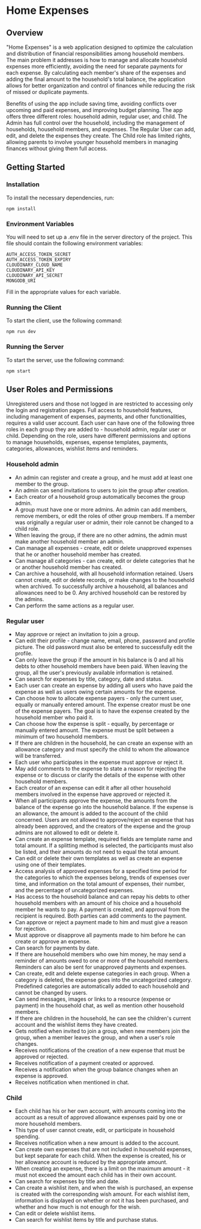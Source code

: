 # Home Expenses

## Overview
"Home Expenses" is a web application designed to optimize the calculation and distribution of financial responsibilities among household members. The main problem it addresses is how to manage and allocate household expenses more efficiently, avoiding the need for separate payments for each expense. By calculating each member's share of the expenses and adding the final amount to the household's total balance, the application allows for better organization and control of finances while reducing the risk of missed or duplicate payments.

Benefits of using the app include saving time, avoiding conflicts over upcoming and paid expenses, and improving budget planning. The app offers three different roles: household admin, regular user, and child. The Admin has full control over the household, including the management of households, household members, and expenses. The Regular User can add, edit, and delete the expenses they create. The Child role has limited rights, allowing parents to involve younger household members in managing finances without giving them full access.

## Getting Started

### Installation

To install the necessary dependencies, run:

```
npm install
```

### Environment Variables

You will need to set up a .env file in the server directory of the project. This file should contain the following environment variables:

```
AUTH_ACCESS_TOKEN_SECRET
AUTH_ACCESS_TOKEN_EXPIRY
CLOUDINARY_CLOUD_NAME
CLOUDINARY_API_KEY
CLOUDINARY_API_SECRET
MONGODB_URI
```

Fill in the appropriate values for each variable.

### Running the Client

To start the client, use the following command:

```
npm run dev
```

### Running the Server

To start the server, use the following command:

```
npm start
```
## User Roles and Permissions
Unregistered users and those not logged in are restricted to accessing only the login and registration pages. Full access to household features, including management of expenses, payments, and other functionalities, requires a valid user account. Each user can have one of the following three roles in each group they are added to - household admin, regular user or child. Depending on the role, users have different permissions and options to manage households, expenses, expense templates, payments, categories, allowances, wishlist items and reminders.

### Household admin
- An admin can register and create a group, and he must add at least one member to the group.
- An admin can send invitations to users to join the group after creation.
- Each creator of a household group automatically becomes the group admin.
- A group must have one or more admins. An admin can add members, remove members, or edit the roles of other group members. If a member was originally a regular user or admin, their role cannot be changed to a child role.
- When leaving the group, if there are no other admins, the admin must make another household member an admin.
- Can manage all expenses - create, edit or delete unapproved expenses that he or another household member has created.
- Can manage all categories - can create, edit or delete categories that he or another household member has created.
- Can archive a household, with all household information retained. Users cannot create, edit or delete records, or make changes to the household when archived. To successfully archive a household, all balances and allowances need to be 0. Any archived household can be restored by the admins.
- Can perform the same actions as a regular user.

### Regular user
- May approve or reject an invitation to join a group.
- Can edit their profile - change name, email, phone, password and profile picture. The old password must also be entered to successfully edit the profile.
- Can only leave the group if the amount in his balance is 0 and all his debts to other household members have been paid. When leaving the group, all the user's previously available information is retained.
- Can search for expenses by title, category, date and status.
- Each user can create an expense by adding all users who have paid the expense as well as users owing certain amounts for the expense.
- Can choose how to allocate expense payers - only the current user, equally or manually entered amount. The expense creator must be one of the expense payers. The goal is to have the expense created by the household member who paid it. 
- Can choose how the expense is split - equally, by percentage or manually entered amount. The expense must be split between a minimum of two household members.
- If there are children in the household, he can create an expense with an allowance category and must specify the child to whom the allowance will be transferred.
- Each user who participates in the expense must approve or reject it.
- May add comments to the expense to state a reason for rejecting the expense or to discuss or clarify the details of the expense with other household members.
- Each creator of an expense can edit it after all other household members involved in the expense have approved or rejected it.
- When all participants approve the expense, the amounts from the balance of the expense go into the household balance. If the expense is an allowance, the amount is added to the account of the child concerned. Users are not allowed to approve/reject an expense that has already been approved, and the creators of the expense and the group admins are not allowed to edit or delete it.
- Can create an expense template, required fields are template name and total amount. If a splitting method is selected, the participants must also be listed, and their amounts do not need to equal the total amount. 
- Can edit or delete their own templates as well as create an expense using one of their templates.
- Access analysis of approved expenses for a specified time period for the categories to which the expenses belong, trends of expenses over time, and information on the total amount of expenses, their number, and the percentage of uncategorized expenses.
- Has access to the household balance and can repay his debts to other household members with an amount of his choice and a household member he wants to pay. A payment is created, and approval from the recipient is required. Both parties can add comments to the payment.
- Can approve or reject a payment made to him and must give a reason for rejection.
- Must approve or disapprove all payments made to him before he can create or approve an expense.
- Can search for payments by date.
- If there are household members who owe him money, he may send a reminder of amounts owed to one or more of the household members. Reminders can also be sent for unapproved payments and expenses.
- Can create, edit and delete expense categories in each group. When a category is deleted, the expense goes into the uncategorized category. Predefined categories are automatically added to each household and cannot be changed by users.
- Can send messages, images or links to a resource (expense or payment) in the household chat, as well as mention other household members.
- If there are children in the household, he can see the children's current account and the wishlist items they have created. 
- Gets notified when invited to join a group, when new members join the group, when a member leaves the group, and when a user's role changes.
- Receives notifications of the creation of a new expense that must be approved or rejected.
- Receives notification of a payment created or approved. 
- Receives a notification when the group balance changes when an expense is approved.
- Receives notification when mentioned in chat.

### Child
- Each child has his or her own account, with amounts coming into the account as a result of approved allowance expenses paid by one or more household members.
- This type of user cannot create, edit, or participate in household spending.
- Receives notification when a new amount is added to the account.
- Can create own expenses that are not included in household expenses, but kept separate for each child. When the expense is created, his or her allowance account is reduced by the appropriate amount.
- When creating an expense, there is a limit on the maximum amount - it must not exceed the amount each child has in their own account.
- Can search for expenses by title and date.
- Can create a wishlist item, and when the wish is purchased, an expense is created with the corresponding wish amount. For each wishlist item, information is displayed on whether or not it has been purchased, and whether and how much is not enough for the wish. 
- Can edit or delete wishlist items.
- Can search for wishlist items by title and purchase status.
